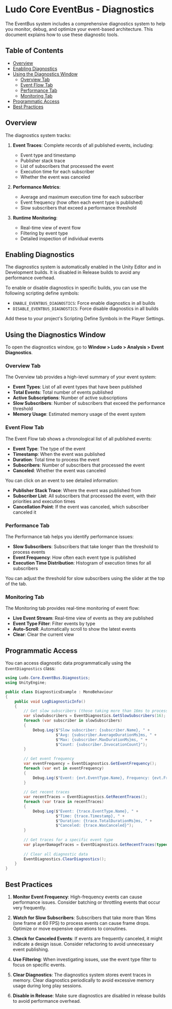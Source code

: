 # Ludo Core EventBus - Diagnostics

The EventBus system includes a comprehensive diagnostics system to help you monitor, debug, and optimize your event-based architecture. This document explains how to use these diagnostic tools.

## Table of Contents

- [Overview](#overview)
- [Enabling Diagnostics](#enabling-diagnostics)
- [Using the Diagnostics Window](#using-the-diagnostics-window)
   - [Overview Tab](#overview-tab)
   - [Event Flow Tab](#event-flow-tab)
   - [Performance Tab](#performance-tab)
   - [Monitoring Tab](#monitoring-tab)
- [Programmatic Access](#programmatic-access)
- [Best Practices](#best-practices)

## Overview

The diagnostics system tracks:

1. **Event Traces**: Complete records of all published events, including:
   - Event type and timestamp
   - Publisher stack trace
   - List of subscribers that processed the event
   - Execution time for each subscriber
   - Whether the event was canceled

2. **Performance Metrics**:
   - Average and maximum execution time for each subscriber
   - Event frequency (how often each event type is published)
   - Slow subscribers that exceed a performance threshold

3. **Runtime Monitoring**:
   - Real-time view of event flow
   - Filtering by event type
   - Detailed inspection of individual events

## Enabling Diagnostics

The diagnostics system is automatically enabled in the Unity Editor and in Development builds. It is disabled in Release builds to avoid any performance overhead.

To enable or disable diagnostics in specific builds, you can use the following scripting define symbols:

- `ENABLE_EVENTBUS_DIAGNOSTICS`: Force enable diagnostics in all builds
- `DISABLE_EVENTBUS_DIAGNOSTICS`: Force disable diagnostics in all builds

Add these to your project's Scripting Define Symbols in the Player Settings.

## Using the Diagnostics Window

To open the diagnostics window, go to **Window > Ludo > Analysis > Event Diagnostics**.

### Overview Tab

The Overview tab provides a high-level summary of your event system:

- **Event Types**: List of all event types that have been published
- **Total Events**: Total number of events published
- **Active Subscriptions**: Number of active subscriptions
- **Slow Subscribers**: Number of subscribers that exceed the performance threshold
- **Memory Usage**: Estimated memory usage of the event system

### Event Flow Tab

The Event Flow tab shows a chronological list of all published events:

- **Event Type**: The type of the event
- **Timestamp**: When the event was published
- **Duration**: Total time to process the event
- **Subscribers**: Number of subscribers that processed the event
- **Canceled**: Whether the event was canceled

You can click on an event to see detailed information:

- **Publisher Stack Trace**: Where the event was published from
- **Subscriber List**: All subscribers that processed the event, with their priorities and execution times
- **Cancellation Point**: If the event was canceled, which subscriber canceled it

### Performance Tab

The Performance tab helps you identify performance issues:

- **Slow Subscribers**: Subscribers that take longer than the threshold to process events
- **Event Frequency**: How often each event type is published
- **Execution Time Distribution**: Histogram of execution times for all subscribers

You can adjust the threshold for slow subscribers using the slider at the top of the tab.

### Monitoring Tab

The Monitoring tab provides real-time monitoring of event flow:

- **Live Event Stream**: Real-time view of events as they are published
- **Event Type Filter**: Filter events by type
- **Auto-Scroll**: Automatically scroll to show the latest events
- **Clear**: Clear the current view

## Programmatic Access

You can access diagnostic data programmatically using the `EventDiagnostics` class:

```csharp
using Ludo.Core.EventBus.Diagnostics;
using UnityEngine;

public class DiagnosticsExample : MonoBehaviour
{
    public void LogDiagnosticInfo()
    {
        // Get slow subscribers (those taking more than 16ms to process events)
        var slowSubscribers = EventDiagnostics.GetSlowSubscribers(16);
        foreach (var subscriber in slowSubscribers)
        {
            Debug.Log($"Slow subscriber: {subscriber.Name}, " +
                      $"Avg: {subscriber.AverageDurationMs}ms, " +
                      $"Max: {subscriber.MaxDurationMs}ms, " +
                      $"Count: {subscriber.InvocationCount}");
        }
        
        // Get event frequency
        var eventFrequency = EventDiagnostics.GetEventFrequency();
        foreach (var evt in eventFrequency)
        {
            Debug.Log($"Event: {evt.EventType.Name}, Frequency: {evt.Frequency}");
        }
        
        // Get recent traces
        var recentTraces = EventDiagnostics.GetRecentTraces();
        foreach (var trace in recentTraces)
        {
            Debug.Log($"Event: {trace.EventType.Name}, " +
                      $"Time: {trace.Timestamp}, " +
                      $"Duration: {trace.TotalDurationMs}ms, " +
                      $"Canceled: {trace.WasCanceled}");
        }
        
        // Get traces for a specific event type
        var playerDamageTraces = EventDiagnostics.GetRecentTraces(typeof(PlayerDamagedEvent));
        
        // Clear all diagnostic data
        EventDiagnostics.ClearDiagnostics();
    }
}
```

## Best Practices

1. **Monitor Event Frequency**: High-frequency events can cause performance issues. Consider batching or throttling events that occur very frequently.

2. **Watch for Slow Subscribers**: Subscribers that take more than 16ms (one frame at 60 FPS) to process events can cause frame drops. Optimize or move expensive operations to coroutines.

3. **Check for Canceled Events**: If events are frequently canceled, it might indicate a design issue. Consider refactoring to avoid unnecessary event publishing.

4. **Use Filtering**: When investigating issues, use the event type filter to focus on specific events.

5. **Clear Diagnostics**: The diagnostics system stores event traces in memory. Clear diagnostics periodically to avoid excessive memory usage during long play sessions.

6. **Disable in Release**: Make sure diagnostics are disabled in release builds to avoid performance overhead.